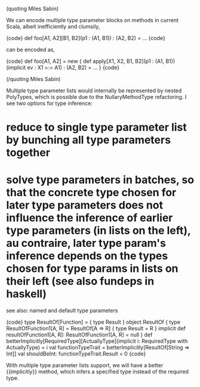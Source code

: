 (quoting Miles Sabin)

We can encode multiple type parameter blocks on
methods in current Scala, albeit inefficiently and clumsily,

{code}
 def foo[A1, A2][B1, B2](p1 : (A1, B1)) : (A2, B2) = ...
{code}

can be encoded as,

{code}
 def foo[A1, A2] = new { def apply[X1, X2, B1, B2](p1 : (A1,
B1))(implicit ev : X1 =:= A1) : (A2, B2) = ... }
{code}

(/quoting Miles Sabin)


Multiple type parameter lists would internally be represented by nested PolyTypes, which is possible due to the NullaryMethodType refactoring. I see two options for type inference:

# reduce to single type parameter list by bunching all type parameters together
# solve type parameters in batches, so that the concrete type chosen for later type parameters does not influence the inference of earlier type parameters (in lists on the left), au contraire, later type param's inference depends on the types chosen for type params in lists on their left (see also fundeps in haskell)


see also: named and default type parameters



{code}
type ResultOf[Function] = {
  type Result
}
object ResultOf {
  type ResultOfFunction1[A, R] = ResultOf[A => R] {
    type Result = R
  }
  implicit def resultOfFunction1[A, R]: ResultOfFunction1[A, R] = null
}
def betterImplicitly[RequiredType][ActuallyType](implicit i: RequiredType with ActuallyType) = i
val functionTypeTrait = betterImplicitly[ResultOf[String => Int]]
val shouldBeInt: functionTypeTrait.Result = 0
{code}

With multiple type parameter lists support, we will have a better {{implicitly}} method, which infers a specified type instead of the required type.
